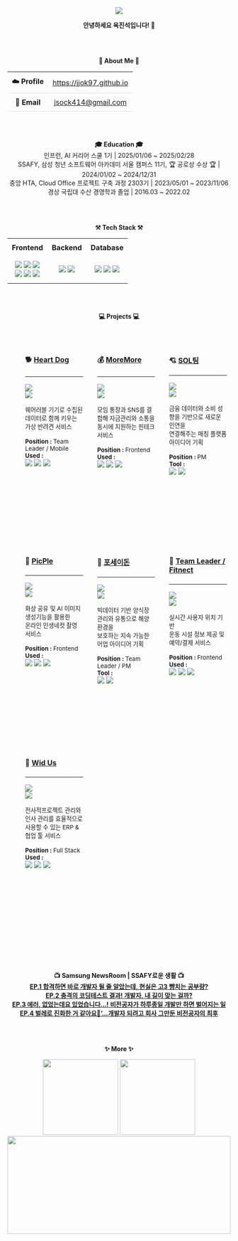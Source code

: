 <p align='center'>
    <img src="https://capsule-render.vercel.app/api?type=waving&color=auto&height=300&section=header&text=Hello!&fontSize=70&fontColor=FFFFFF"/>
</p>

<p align="center">
    <strong>안녕하세요 옥진석입니다! 👐</strong>
</p>
 
<br>
<br>

<p align="center">
<strong>🌟 About Me 🌟</strong>
</p>

<table align="center" style="width: 80%; border-collapse: collapse;">
    <tr style="border-bottom: 1px solid #dddddd;">
        <td align="center" style="padding: 10px;"><strong>☁️ Profile</strong></td>
        <td align="center" style="padding: 10px;"><a href="https://jjok97.github.io">https://jjok97.github.io</a></td>
    </tr>
    <tr style="border-bottom: 1px solid #dddddd;">
        <td align="center" style="padding: 10px;"><strong>📧 Email</strong></td>
        <td align="center" style="padding: 10px;"><a href="mailto:jsock414@gmail.com">jsock414@gmail.com</a></td>
    </tr>
<!--     <tr>
        <td align="center" style="padding: 10px;"><strong>📘 Study Note</strong></td>
        <td align="center" style="padding: 10px;"><a href="https://bit.ly/Jinseok_StudyNote">https://bit.ly/Jinseok_StudyNote</a></td>
    </tr> -->
</table>

<br>
<br>

<p align="center">
    <strong>🎓 Education 🎓</strong>
    <br>인프런, AI 커리어 스쿨 1기 | 2025/01/06 ~ 2025/02/28
    <br>SSAFY, 삼성 청년 소프트웨어 아카데미 서울 캠퍼스 11기, 🏆 공로상 수상 🏆 | 2024/01/02 ~ 2024/12/31
    <br>중앙 HTA, Cloud Office 프로젝트 구축 과정 2303기 | 2023/05/01 ~ 2023/11/06 
    <br>경상 국립대 수산 경영학과 졸업 | 2016.03 ~ 2022.02
</p>

<br>
<br>

<p align="center">
    <strong>⚒️ Tech Stack ⚒️</strong><br>
</p>

<table align="center" style="width: 80%; border-collapse: collapse;">
    <tr>
        <td align="center" style="padding: 10px;"><strong>Frontend</strong></td>
        <td align="center" style="padding: 10px;"><strong>Backend</strong></td>
        <td align="center" style="padding: 10px;"><strong>Database</strong></td>
    </tr>
    <tr>
        <td align="center" style="padding: 10px;">
            <img src="https://img.shields.io/badge/HTML5-E34F26?style=flat-square&logo=html5&logoColor=white"/> 
            <img src="https://img.shields.io/badge/CSS3-1572B6?style=flat-square&logo=css3&logoColor=white"/> 
            <img src="https://img.shields.io/badge/JavaScript-F7DF1E?style=flat-square&logo=javascript&logoColor=black"/> 
            <br>
            <img src="https://img.shields.io/badge/AJAX-F7DF1E?style=flat-square&logo=javascript&logoColor=black"/> 
            <img src="https://img.shields.io/badge/Vue.js-4FC08D?style=flat-square&logo=vue.js&logoColor=white"/>
            <img src="https://img.shields.io/badge/React-61DAFB?style=flat-square&logo=react&logoColor=black"/>
        </td>
        <td align="center" style="padding: 10px;">
            <img src="https://img.shields.io/badge/Java-007396?style=flat-square&logo=java&logoColor=white&logoWidth=20"/>
            <img src="https://img.shields.io/badge/Spring-6DB33F?style=flat-square&logo=spring&logoColor=white"/>
        </td>
        <td align="center" style="padding: 10px;">
            <img src="https://img.shields.io/badge/MyBatis-000000?style=flat-square&logo=mybatis&logoColor=white"/> 
            <img src="https://img.shields.io/badge/Oracle-F80000?style=flat-square&logo=oracle&logoColor=white"/> 
            <img src="https://img.shields.io/badge/MySQL-4479A1?style=flat-square&logo=mysql&logoColor=white"/> 
        </td>
    </tr>
</table>

<br>
<br>

<p align="center">
<strong>💻 Projects 💻</strong>
</p>

<table align="center" style="width: 100%; table-layout: fixed; border-collapse: separate; border: none; border-spacing: 16px;">
<tr>
<td width="33%" style="border: none; background: none; vertical-align: top;">
<div style="min-height: 400px; width: 100%; padding: 16px; background: none;">
   <p align="left">
       <h4>🐕 <a href="https://github.com/your-repo/heart-dog">Heart Dog</a></h4>
       <hr>
   </p>
   <p align="left">
     <img src="https://img.shields.io/badge/Project-SSAFY-blue?style=flat"/><br>
     <img src="https://img.shields.io/badge/Period-2024.10~2024.11-green?style=flat"/>
   </p>
   <p align="left"><sup>웨어러블 기기로 수집된 데이터로 함께 키우는 <br> 가상 반려견 서비스</sup></p>
<p align="left">
 <sup><b>Position : </b>Team Leader / Mobile</sup><br>
 <sup><b>Used : </b></sup><br>
 <img src="https://img.shields.io/badge/Kotlin-7F52FF?style=flat&logo=kotlin&logoColor=white"/>
 <img src="https://img.shields.io/badge/Supabase-3FCF8E?style=flat&logo=supabase&logoColor=white"/>
 <img src="https://img.shields.io/badge/Firebase-FFCA28?style=flat&logo=firebase&logoColor=black"/>
</p>
 </div>
</td>
<td width="33%" style="border: none; background: none; vertical-align: top;">
<div style="min-height: 400px; width: 100%; padding: 16px; background: none;">
  <p align="left">
    <h4>💰 <a href="https://github.com/your-repo/more-more">MoreMore</a></h4>
    <hr>
  </p>
  <p align="left">
    <img src="https://img.shields.io/badge/Project-SSAFY-blue?style=flat"/><br>
    <img src="https://img.shields.io/badge/Period-2024.08~2024.10-green?style=flat"/>
  </p>
  <p align="left"><sup>모임 통장과 SNS를 결합해 자금관리와 소통을 <br> 동시에 지원하는 핀테크 서비스</sup></p>
  <p align="left">
    <sup><b>Position : </b>Frontend</sup><br/>
    <sup><b>Used : </b></sup><br>
    <img src="https://img.shields.io/badge/React-61DAFB?style=flat&logo=react&logoColor=black"/>
    <img src="https://img.shields.io/badge/Spring-6DB33F?style=flat&logo=spring&logoColor=white"/>    
    <img src="https://img.shields.io/badge/MyBatis-000000?style=flat&logo=mybatis&logoColor=white"/>
  </p>
</div>

</td>
<td width="33%" style="border: none; background: none; vertical-align: top;">
 <div style="min-height: 400px; width: 100%; padding: 16px; background: none;">
  <p align="left">
    <h4>💘 <a href="https://github.com/your-repo/sol-ting">SOL팅</a></h4>
    <hr>
  </p>
  <p align="left">
    <img src="https://img.shields.io/badge/해커톤-신한은행-blue?style=flat"/><br>
    <img src="https://img.shields.io/badge/Period-2024.07~2024.08-green?style=flat"/>
  </p>
  <p align="left"><sup>금융 데이터와 소비 성향을 기반으로 새로운 인연을 <br> 연결해주는 매칭 플랫폼 아이디어 기획</sup></p>
  <p align="left">
    <sup><b>Position : </b>PM</sup><br/>
    <sup><b>Tool : </b></sup><br>
    <img src="https://img.shields.io/badge/Figma-F24E1E?style=flat&logo=figma&logoColor=white"/>
    <img src="https://img.shields.io/badge/Wireframe-000000?style=flat&logo=wire&logoColor=white"/>
  </p>
</div>
</td>
</tr>
<!-- Second row -->
<tr>
<td width="33%" style="border: none; background: none; vertical-align: top;">
 <div style="min-height: 400px; width: 100%; padding: 16px; background: none;">
  <p align="left">
    <h4>📸 <a href="https://github.com/your-repo/picple">PicPle</a></h4>
    <hr>
  </p>
  <p align="left">
    <img src="https://img.shields.io/badge/Project-SSAFY-blue?style=flat"/><br>
    <img src="https://img.shields.io/badge/Period-2024.07~2024.08-green?style=flat"/>
  </p>
  <p align="left"><sup>화상 공유 및 AI 이미지 생성기능을 활용한 <br> 온라인 인생네컷 촬영 서비스</sup></p>
  <p align="left">
    <sup><b>Position : </b>Frontend</sup><br/>
    <sup><b>Used : </b></sup><br>
    <img src="https://img.shields.io/badge/Vue.js-4FC08D?style=flat&logo=vue.js&logoColor=white"/>      
    <img src="https://img.shields.io/badge/WebRTC-333333?style=flat&logo=webrtc&logoColor=white"/>
    <img src="https://img.shields.io/badge/WebSocket-010101?style=flat&logo=socket.io&logoColor=white"/>
  </p>
</div>
</td>
<td width="33%" style="border: none; background: none; vertical-align: top;">
<div style="min-height: 400px; width: 100%; padding: 16px; background: none;">
  <p align="left">
    <h4>🌊 <a href="https://github.com/your-repo/ocean-platform">포세이돈</a></h4>
    <hr>
  </p>
  <p align="left">
    <img src="https://img.shields.io/badge/공모전-금융위원회-yellow?style=flat"/><br>
    <img src="https://img.shields.io/badge/Period-2024.06~2024.07-green?style=flat"/>
  </p>
  <p align="left"><sup>빅데이터 기반 양식장 관리와 유통으로 해양 환경을 <br> 보호하는 지속 가능한 어업 아이디어 기획</sup></p>
  <p align="left">
    <sup><b>Position : </b>Team Leader / PM</sup><br/>
    <sup><b>Tool : </b></sup><br>
    <img src="https://img.shields.io/badge/Figma-F24E1E?style=flat&logo=figma&logoColor=white"/>
    <img src="https://img.shields.io/badge/PowerPoint-B7472A?style=flat&logo=microsoftpowerpoint&logoColor=white"/>
  </p>
</div>

</td>
<td width="33%" style="border: none; background: none; vertical-align: top;">
    <div style="min-height: 400px; width: 100%; padding: 16px; background: none;">
      <p align="left">
        <h4>💪 <a href="https://github.com/your-repo/fitnect">Team Leader / Fitnect</a></h4>
        <hr>
      </p>
      <p align="left">
        <img src="https://img.shields.io/badge/Project-SSAFY-blue?style=flat"/><br>
        <img src="https://img.shields.io/badge/Period-2024.06~2024.07-green?style=flat"/>
      </p>
      <p align="left"><sup>실시간 사용자 위치 기반 <br> 운동 시설 정보 제공 및 예약/결제 서비스</sup></p>
      <p align="left">
        <sup><b>Position : </b>Frontend</sup><br/>
        <sup><b>Used : </b></sup><br>
        <img src="https://img.shields.io/badge/Vue.js-4FC08D?style=flat&logo=vue.js&logoColor=white"/>
        <img src="https://img.shields.io/badge/Kakao_Map-FFCD00?style=flat&logo=kakao&logoColor=black"/>
        <img src="https://img.shields.io/badge/TMap-FF4646?style=flat&logo=map&logoColor=white"/>
      </p>
    </div>
</td>
</tr>
<!-- Third row -->
<tr>
<td width="33%" style="border: none; background: none; vertical-align: top;">
    <div style="min-height: 400px; width: 100%; padding: 16px; background: none;">
      <p align="left">
        <h4>🏢 <a href="https://github.com/your-repo/wid-us">Wid Us</a></h4>
        <hr>
      </p>
      <p align="left">
        <img src="https://img.shields.io/badge/Project-중앙HTA-blue?style=flat"/><br>
        <img src="https://img.shields.io/badge/Period-2023.09~2023.11-green?style=flat"/>
      </p>
      <p align="left"><sup>전사적프로젝트 관리와 인사 관리를 효율적으로 사용할 수 있는 ERP & 협업 툴 서비스</sup></p>
      <p align="left">
        <sup><b>Position : </b>Full Stack</sup><br/>
        <sup><b>Used : </b></sup><br>
        <img src="https://img.shields.io/badge/Spring-6DB33F?style=flat&logo=spring&logoColor=white"/>
        <img src="https://img.shields.io/badge/JSP-007396?style=flat&logo=java&logoColor=white"/>
        <img src="https://img.shields.io/badge/Oracle-F80000?style=flat&logo=oracle&logoColor=white"/>
      </p>
    </div>
</td>
<td width="33%" style="border: none;"></td>
<td width="33%" style="border: none;"></td>
</tr>
</table>

<br>
<br>

<p align="center">
  <strong>📺 Samsung NewsRoom | SSAFY로운 생활 📺</strong>
  <br><a href="https://youtu.be/GUu2b23rJfw?si=Rjb06PHExf8LNqhS"><strong>EP.1 합격하면 바로 개발자 될 줄 알았는데, 현실은 고3 뺨치는 공부량?</strong></a>
  <br><a href="https://youtu.be/eSyS_vX-aHM?si=uG8GRfyZUX4WclFd"><strong>EP.2 충격의 코딩테스트 결과! 개발자, 내 길이 맞는 걸까?</strong></a>
  <br><a href="https://www.youtube.com/watch?v=wUze4_t1u0k&t=349s"><strong>EP.3 에러, 없었는데요 있었습니다...! 비전공자가 하루종일 개발만 하면 벌어지는 일</strong></a>
  <br><a href="https://www.youtube.com/watch?v=8FJV9lLGshI&t=5s"><strong>EP.4 벌레로 진화한 거 같아요🐛’…개발자 되려고 회사 그만둔 비전공자의 최후</strong></a>
</p>

<br>
<br>

<p align="center">
    <strong>✨ More ✨</strong>
</p>


<div align="center">
  <img height="170em" src="https://github-readme-streak-stats-steel-one.vercel.app?user=JJOK97" />
  <img height="170em" src="https://github-readme-stats.vercel.app/api/top-langs/?username=JJOK97&layout=compact"/>
</div>

<div align="center">
  <img height="220em" width="100%" src="https://github-profile-summary-cards.vercel.app/api/cards/profile-details?username=JJOK97&theme=vue"/>
</div>
